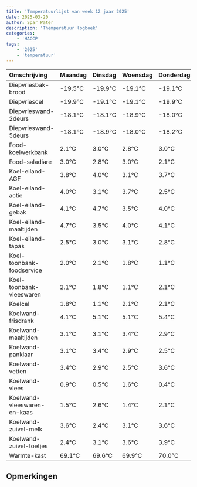 ```yaml
---
title: 'Temperatuurlijst van week 12 jaar 2025'
date: 2025-03-20
author: Spar Pater
description: 'Themperatuur logboek'
categories:
    - 'HACCP'
tags:
    - '2025'
    - 'temperatuur'
---
```

|Omschrijving|Maandag|Dinsdag|Woensdag|Donderdag|Vrijdag|Zaterdag|Zondag|
|:---|:---|:---|:---|:---|:---|:---|:---|
|Diepvriesbak-brood|-19.5°C|-19.9°C|-19.1°C|-19.1°C| | | |
|Diepvriescel|-19.9°C|-19.1°C|-19.1°C|-19.9°C| | | |
|Diepvrieswand-2deurs|-18.1°C|-18.1°C|-18.9°C|-18.0°C| | | |
|Diepvrieswand-5deurs|-18.1°C|-18.9°C|-18.0°C|-18.2°C| | | |
|Food-koelwerkbank|2.1°C|3.0°C|2.8°C|3.0°C| | | |
|Food-saladiare|3.0°C|2.8°C|3.0°C|2.1°C| | | |
|Koel-eiland-AGF|3.8°C|4.0°C|3.1°C|3.7°C| | | |
|Koel-eiland-actie|4.0°C|3.1°C|3.7°C|2.5°C| | | |
|Koel-eiland-gebak|4.1°C|4.7°C|3.5°C|4.0°C| | | |
|Koel-eiland-maaltijden|4.7°C|3.5°C|4.0°C|4.1°C| | | |
|Koel-eiland-tapas|2.5°C|3.0°C|3.1°C|2.8°C| | | |
|Koel-toonbank-foodservice|2.0°C|2.1°C|1.8°C|1.1°C| | | |
|Koel-toonbank-vleeswaren|2.1°C|1.8°C|1.1°C|2.1°C| | | |
|Koelcel|1.8°C|1.1°C|2.1°C|2.1°C| | | |
|Koelwand-frisdrank|4.1°C|5.1°C|5.1°C|5.4°C| | | |
|Koelwand-maaltijden|3.1°C|3.1°C|3.4°C|2.9°C| | | |
|Koelwand-panklaar|3.1°C|3.4°C|2.9°C|2.5°C| | | |
|Koelwand-vetten|3.4°C|2.9°C|2.5°C|3.6°C| | | |
|Koelwand-vlees|0.9°C|0.5°C|1.6°C|0.4°C| | | |
|Koelwand-vleeswaren-en-kaas|1.5°C|2.6°C|1.4°C|2.1°C| | | |
|Koelwand-zuivel-melk|3.6°C|2.4°C|3.1°C|3.6°C| | | |
|Koelwand-zuivel-toetjes|2.4°C|3.1°C|3.6°C|3.9°C| | | |
|Warmte-kast|69.1°C|69.6°C|69.9°C|70.0°C| | | |

## Opmerkingen


